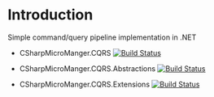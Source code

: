 ﻿# Introduction

Simple command/query pipeline implementation in .NET

* CSharpMicroManger.CQRS
  [![Build Status](https://dev.azure.com/czadokonrad/CSharpMicroManager/_apis/build/status/CSharpMicroManager.CQRS?repoName=CSharpMicroManager.CQRS&branchName=main)](https://dev.azure.com/czadokonrad/CSharpMicroManager/_build/latest?definitionId=6&repoName=CSharpMicroManager.CQRS&branchName=main)

* CSharpMicroManger.CQRS.Abstractions
  [![Build Status](https://dev.azure.com/czadokonrad/CSharpMicroManager/_apis/build/status/CSharpMicroManager.CQRS.Abstractions?repoName=CSharpMicroManager.CQRS&branchName=main)](https://dev.azure.com/czadokonrad/CSharpMicroManager/_build/latest?definitionId=7&repoName=CSharpMicroManager.CQRS&branchName=main)
* CSharpMicroManger.CQRS.Extensions
  [![Build Status](https://dev.azure.com/czadokonrad/CSharpMicroManager/_apis/build/status/CSharpMicroManager.CQRS.Extensions?repoName=CSharpMicroManager.CQRS&branchName=main)](https://dev.azure.com/czadokonrad/CSharpMicroManager/_build/latest?definitionId=24&repoName=CSharpMicroManager.CQRS&branchName=main)